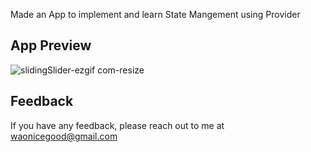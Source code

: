 
Made an App to implement and learn State Mangement using Provider

## App Preview
![slidingSlider-ezgif com-resize](https://github.com/pawan-wao/sliderApp_learningProvider/assets/119276655/73e42ffb-a53a-403d-bb49-c0ea75a9c99c)


## Feedback
If you have any feedback, please reach out to me at waonicegood@gmail.com

